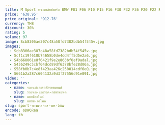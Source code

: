 ```yaml
---
title: M Sport พวงมาลัยสําหรับ BMW F01 F06 F10 F15 F16 F30 F32 F36 F20 F22 F80 F82 M3 M6 ที่กําหนดเอง LED คาร์บอนไฟเบอร์พวงมาลัย
price: '638.95'
price_original: '912.76'
currency: THB
discount: 30%
rating: 5
volume: 97
image: Scb8306ae307c48a58fd7382bdb54f545v.jpg
images:
  - Scb8306ae307c48a58fd7382bdb54f545v.jpg
  - Scf1c19f618b74658b0de4dd4ff5d5e2a6.jpg
  - S4b668061e8f6421f9e2e863bf0ef9adal.jpg
  - S436249c5cbf04dcd89df6378bfe28d06a.jpg
  - S58fb0b7c4e8f423aa426c250014cdf6eQ.jpg
  - S661b2a287c604132a9d3f27556d91e09I.jpg
video: ''
categories:
  - name: รถยนต์และรถจักรยานยนต์
    slug: รถยนต-และรถจ-กรยานยนต
  - name: แชสซีอะไหล่
    slug: แชสซ-อะไหล
slug: sport-พวงมาล-ยส-าหร-bmw
encode: oDW6Rea
lang: th
---
```

  